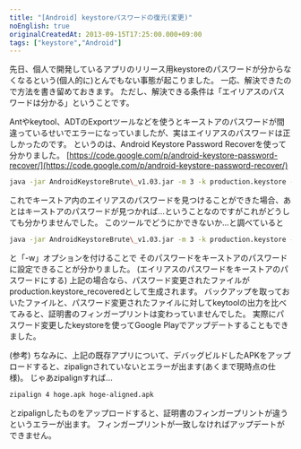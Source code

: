 ```yaml
---
title: "[Android] keystoreパスワードの復元(変更)"
noEnglish: true
originalCreatedAt: 2013-09-15T17:25:00.000+09:00
tags: ["keystore","Android"]
---
```

先日、個人で開発しているアプリのリリース用keystoreのパスワードが分からなくなるという(個人的に)とんでもない事態が起こりました。
一応、解決できたので方法を書き留めておきます。
ただし、解決できる条件は「エイリアスのパスワードは分かる」ということです。
<!--more-->
Antやkeytool、ADTのExportツールなどを使うとキーストアのパスワードが間違っているせいでエラーになっていましたが、実はエイリアスのパスワードは正しかったのです。
というのは、Android Keystore Password Recoverを使って分かりました。
[https://code.google.com/p/android-keystore-password-recover/](https://code.google.com/p/android-keystore-password-recover/)

```sh
java -jar AndroidKeystoreBrute\_v1.03.jar -m 3 -k production.keystore -d wordlist.txt
```

これでキーストア内のエイリアスのパスワードを見つけることができた場合、あとはキーストアのパスワードが見つかれば…ということなのですがこれがどうしても分かりませんでした。
このツールでどうにかできないか…と調べていると

```sh
java -jar AndroidKeystoreBrute\_v1.03.jar -m 3 -k production.keystore -d wordlist.txt -w
```

と「-w」オプションを付けることで
そのパスワードをキーストアのパスワードに設定できることが分かりました。
(エイリアスのパスワードをキーストアのパスワードにする)
上記の場合なら、パスワード変更されたファイルがproduction.keystore\_recoveredとして生成されます。
バックアップを取っておいたファイルと、パスワード変更されたファイルに対してkeytoolの出力を比べてみると、証明書のフィンガープリントは変わっていませんでした。
実際にパスワード変更したkeystoreを使ってGoogle Playでアップデートすることもできました。

(参考)
ちなみに、上記の既存アプリについて、デバッグビルドしたAPKをアップロードすると、zipalignされていないとエラーが出ます(あくまで現時点の仕様)。
じゃあzipalignすれば…

```sh
zipalign 4 hoge.apk hoge-aligned.apk
```

とzipalignしたものをアップロードすると、証明書のフィンガープリントが違うというエラーが出ます。
フィンガープリントが一致しなければアップデートができません。
